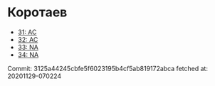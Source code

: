 # Коротаев
- [31: AC](31.md)
- [32: AC](32.md)
- [33: NA](33.md)
- [34: NA](34.md)

Commit: 3125a44245cbfe5f6023195b4cf5ab819172abca
 fetched at: 20201129-070224
